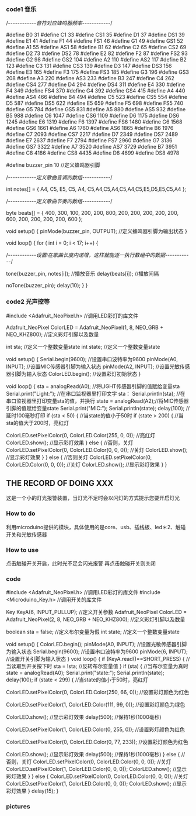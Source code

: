 ### code1 音乐
/*------------音符对应蜂鸣器频率------------*/

#define B0  31
#define C1  33
#define CS1 35
#define D1  37
#define DS1 39
#define E1  41
#define F1  44
#define FS1 46
#define G1  49
#define GS1 52
#define A1  55
#define AS1 58
#define B1  62
#define C2  65
#define CS2 69
#define D2  73
#define DS2 78
#define E2  82
#define F2  87
#define FS2 93
#define G2  98
#define GS2 104
#define A2  110
#define AS2 117
#define B2  123
#define C3  131
#define CS3 139
#define D3  147
#define DS3 156
#define E3  165
#define F3  175
#define FS3 185
#define G3  196
#define GS3 208
#define A3  220
#define AS3 233
#define B3  247
#define C4  262
#define CS4 277
#define D4  294
#define DS4 311
#define E4  330
#define F4  349
#define FS4 370
#define G4  392
#define GS4 415
#define A4  440
#define AS4 466
#define B4  494
#define C5  523
#define CS5 554
#define D5  587
#define DS5 622
#define E5  659
#define F5  698
#define FS5 740
#define G5  784
#define GS5 831
#define A5  880
#define AS5 932
#define B5  988
#define C6  1047
#define CS6 1109
#define D6  1175
#define DS6 1245
#define E6  1319
#define F6  1397
#define FS6 1480
#define G6  1568
#define GS6 1661
#define A6  1760
#define AS6 1865
#define B6  1976
#define C7  2093
#define CS7 2217
#define D7  2349
#define DS7 2489
#define E7  2637
#define F7  2794
#define FS7 2960
#define G7  3136
#define GS7 3322
#define A7  3520
#define AS7 3729
#define B7  3951
#define C8  4186
#define CS8 4435
#define D8  4699
#define DS8 4978

#define buzzer_pin 10 //定义蜂鸣器引脚

/*------------定义歌曲音调的数组------------*/

int notes[] = {
A4, C5, E5, C5, A4, C5,A4,C5,A4,C5,A4,C5,E5,D5,E5,C5,A4
};

/*------------定义歌曲节奏的数组------------*/

byte beats[] = {
400, 300, 100, 200, 200, 800, 200, 200, 200, 200, 200, 600, 200, 200, 200, 200, 600
};

void setup() {
pinMode(buzzer_pin, OUTPUT); //定义蜂鸣器引脚为输出状态
}

void loop() {
for ( int i = 0; i < 17; i++) {

/*------------设置i在歌曲长度内递增，这样就能逐一执行数组中的数据------------*/

tone(buzzer_pin, notes[i]); //播放音乐
delay(beats[i]); //播放间隔

noTone(buzzer_pin);
delay(10);
}
}


### code2 光声控等
#include <Adafruit_NeoPixel.h>  //调用LED彩灯的库文件

Adafruit_NeoPixel ColorLED = Adafruit_NeoPixel(1, 8, NEO_GRB + NEO_KHZ800);
//定义彩灯引脚以及数量

int sta; //定义一个整数变量state
int state; //定义一个整数变量state

void setup() {
Serial.begin(9600); //设置串口波特率为9600
pinMode(A0, INPUT); //设置MIC传感器引脚为输入状态
pinMode(A2, INPUT); //设置光敏传感器引脚为输入状态
ColorLED.begin(); //设置彩灯初始状态
}

void loop() {
sta = analogRead(A0); //将LIGHT传感器引脚的值赋给变量sta
Serial.print("Light:"); //在串口监视器里打印文字 sta：
Serial.println(sta); //在串口监视器里打印变量sta的值，并换行
state = analogRead(A2);//将MIC传感器引脚的值赋给变量state
Serial.print("MIC:");
Serial.println(state);
delay(100); //延时100毫秒打印
if (sta < 50) { //当state的值小于50时
if (state > 200) { //当sta的值大于200时，亮红灯

ColorLED.setPixelColor(0, ColorLED.Color(255, 0, 0)); //亮红灯
ColorLED.show();  //显示彩灯效果
}
else { //否则，关灯
ColorLED.setPixelColor(0, ColorLED.Color(0, 0, 0));  //关灯
ColorLED.show();  //显示彩灯效果
}
} else { //否则关灯
ColorLED.setPixelColor(0, ColorLED.Color(0, 0, 0));  //关灯
ColorLED.show(); //显示彩灯效果
}
}





## THE RECORD OF DOING XXX

这是一个小的灯光报警装置，当灯光不足时会以闪灯的方式提示您要开启灯光




### How to do

利用microduino提供的模块，具体使用的是core、usb、插线板、led＊2、触碰开关和光敏传感器



### How to use

点击触碰开关开启，此时光不足会闪光报警
再点击触碰开关则关闭

### code

#include <Adafruit_NeoPixel.h>  //调用LED彩灯的库文件
#include <Microduino_Key.h> //调用开关的库文件

Key KeyA(6, INPUT_PULLUP); //定义开关参数
Adafruit_NeoPixel ColorLED = Adafruit_NeoPixel(2, 8, NEO_GRB + NEO_KHZ800);
//定义彩灯引脚以及数量

boolean sta = false; //定义布尔变量为假
int state; //定义一个整数变量state

void setup()
{
ColorLED.begin();
pinMode(A0, INPUT); //设置光敏传感器引脚为输入状态
Serial.begin(9600); //设置串口波特率为9600
pinMode(6, INPUT); //设置开关引脚为输入状态
}
void loop()
{
if (KeyA.read()==SHORT_PRESS) { //当读取到开关按下时
sta = !sta; //反转布尔变量值
}
if (sta) { //当布尔变量为真时
state = analogRead(A0);
Serial.print("state:");
Serial.println(state);
delay(100);
if (state < 299) { //当state的值小于50时，亮红灯

ColorLED.setPixelColor(0, ColorLED.Color(250, 66, 0));  //设置彩灯颜色为红色

ColorLED.setPixelColor(1, ColorLED.Color(111, 99, 0));  //设置彩灯颜色为绿色

ColorLED.show();  //显示彩灯效果
delay(500);  //保持1秒(1000毫秒)

ColorLED.setPixelColor(1, ColorLED.Color(0, 255, 0));  //设置彩灯颜色为红色

ColorLED.setPixelColor(0, ColorLED.Color(0, 77, 233));  //设置彩灯颜色为红色

ColorLED.show();  //显示彩灯效果
delay(500);  //保持1秒(1000毫秒)
} else { //否则，关灯
ColorLED.setPixelColor(0, ColorLED.Color(0, 0, 0)); //关灯
ColorLED.setPixelColor(1, ColorLED.Color(0, 0, 0)); 
ColorLED.show();  //显示彩灯效果
} } else {
ColorLED.setPixelColor(0, ColorLED.Color(0, 0, 0)); //关灯
ColorLED.setPixelColor(1, ColorLED.Color(0, 0, 0));
ColorLED.show();  //显示彩灯效果
}
delay(15);
}


### pictures
